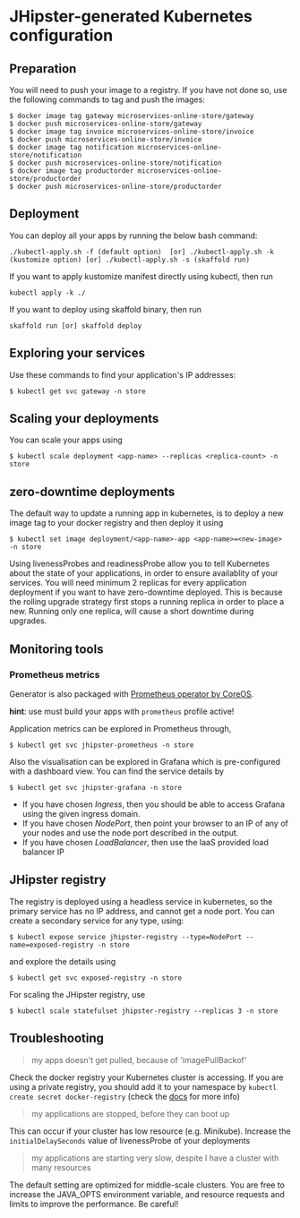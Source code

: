 # JHipster-generated Kubernetes configuration

## Preparation

You will need to push your image to a registry. If you have not done so, use the following commands to tag and push the images:

```
$ docker image tag gateway microservices-online-store/gateway
$ docker push microservices-online-store/gateway
$ docker image tag invoice microservices-online-store/invoice
$ docker push microservices-online-store/invoice
$ docker image tag notification microservices-online-store/notification
$ docker push microservices-online-store/notification
$ docker image tag productorder microservices-online-store/productorder
$ docker push microservices-online-store/productorder
```

## Deployment

You can deploy all your apps by running the below bash command:

```
./kubectl-apply.sh -f (default option)  [or] ./kubectl-apply.sh -k (kustomize option) [or] ./kubectl-apply.sh -s (skaffold run)
```

If you want to apply kustomize manifest directly using kubectl, then run

```
kubectl apply -k ./
```

If you want to deploy using skaffold binary, then run

```
skaffold run [or] skaffold deploy
```

## Exploring your services

Use these commands to find your application's IP addresses:

```
$ kubectl get svc gateway -n store
```

## Scaling your deployments

You can scale your apps using

```
$ kubectl scale deployment <app-name> --replicas <replica-count> -n store
```

## zero-downtime deployments

The default way to update a running app in kubernetes, is to deploy a new image tag to your docker registry and then deploy it using

```
$ kubectl set image deployment/<app-name>-app <app-name>=<new-image>  -n store
```

Using livenessProbes and readinessProbe allow you to tell Kubernetes about the state of your applications, in order to ensure availablity of your services. You will need minimum 2 replicas for every application deployment if you want to have zero-downtime deployed.
This is because the rolling upgrade strategy first stops a running replica in order to place a new. Running only one replica, will cause a short downtime during upgrades.

## Monitoring tools

### Prometheus metrics

Generator is also packaged with [Prometheus operator by CoreOS](https://github.com/coreos/prometheus-operator).

**hint**: use must build your apps with `prometheus` profile active!

Application metrics can be explored in Prometheus through,

```
$ kubectl get svc jhipster-prometheus -n store
```

Also the visualisation can be explored in Grafana which is pre-configured with a dashboard view. You can find the service details by

```
$ kubectl get svc jhipster-grafana -n store
```

- If you have chosen _Ingress_, then you should be able to access Grafana using the given ingress domain.
- If you have chosen _NodePort_, then point your browser to an IP of any of your nodes and use the node port described in the output.
- If you have chosen _LoadBalancer_, then use the IaaS provided load balancer IP

## JHipster registry

The registry is deployed using a headless service in kubernetes, so the primary service has no IP address, and cannot get a node port. You can create a secondary service for any type, using:

```
$ kubectl expose service jhipster-registry --type=NodePort --name=exposed-registry -n store
```

and explore the details using

```
$ kubectl get svc exposed-registry -n store
```

For scaling the JHipster registry, use

```
$ kubectl scale statefulset jhipster-registry --replicas 3 -n store
```

## Troubleshooting

> my apps doesn't get pulled, because of 'imagePullBackof'

Check the docker registry your Kubernetes cluster is accessing. If you are using a private registry, you should add it to your namespace by `kubectl create secret docker-registry` (check the [docs](https://kubernetes.io/docs/tasks/configure-pod-container/pull-image-private-registry/) for more info)

> my applications are stopped, before they can boot up

This can occur if your cluster has low resource (e.g. Minikube). Increase the `initialDelaySeconds` value of livenessProbe of your deployments

> my applications are starting very slow, despite I have a cluster with many resources

The default setting are optimized for middle-scale clusters. You are free to increase the JAVA_OPTS environment variable, and resource requests and limits to improve the performance. Be careful!
